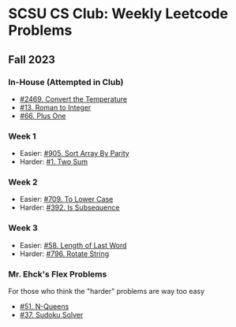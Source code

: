 # SCSU CS Club: Weekly Leetcode Problems
## Fall 2023
### In-House (Attempted in Club)
- [#2469. Convert the Temperature](https://leetcode.com/problems/convert-the-temperature/description/)
- [#13. Roman to Integer](https://leetcode.com/problems/roman-to-integer/description/)
- [#66. Plus One](https://leetcode.com/problems/plus-one/description/)

### Week 1
- Easier:	[#905. Sort Array By Parity](https://leetcode.com/problems/sort-array-by-parity/description/)
- Harder:	[#1. Two Sum](https://leetcode.com/problems/two-sum/description/)

### Week 2
- Easier:	[#709. To Lower Case](https://leetcode.com/problems/to-lower-case/description/)
- Harder:	[#392. Is Subsequence](https://leetcode.com/problems/is-subsequence/description/)

### Week 3
- Easier:	[#58. Length of Last Word](https://leetcode.com/problems/length-of-last-word/description/)
- Harder:	[#796. Rotate String](https://leetcode.com/problems/rotate-string/description/)

### Mr. Ehck's Flex Problems
For those who think the "harder" problems are way too easy

- [#51. N-Queens](https://leetcode.com/problems/n-queens/description/)
- [#37. Sudoku Solver](https://leetcode.com/problems/sudoku-solver/description/)